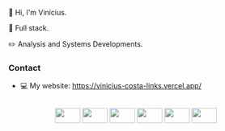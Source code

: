 👋 Hi, I'm Vinícius.

👀 Full stack.

✏️ Analysis and Systems Developments.

### Contact
* 💻 My website: https://vinicius-costa-links.vercel.app/

##

<div style="display: inline block" align="center">
<img width="50px" height="30" src="https://cdn.jsdelivr.net/gh/devicons/devicon/icons/html5/html5-original.svg" />
<img width="50px" height="30" src="https://cdn.jsdelivr.net/gh/devicons/devicon/icons/css3/css3-original.svg" />
<img width="50px" height="30" src="https://cdn.jsdelivr.net/gh/devicons/devicon/icons/javascript/javascript-original.svg" />
<img width="50px" height="30" src="https://cdn.jsdelivr.net/gh/devicons/devicon/icons/php/php-original.svg" />
<img width="50px" height="30" src="https://cdn.jsdelivr.net/gh/devicons/devicon/icons/mysql/mysql-original.svg" />
<img width="50px" height="30" src="https://cdn.jsdelivr.net/gh/devicons/devicon/icons/visualstudio/visualstudio-plain.svg" />
</div>
